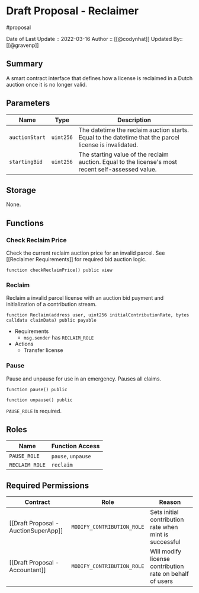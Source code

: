 # Draft Proposal - Reclaimer
#proposal

Date of Last Update :: 2022-03-16
Author :: [[@codynhat]]
Updated By:: [[@gravenp]]

## Summary
A smart contract interface that defines how a license is reclaimed in a Dutch auction once it is no longer valid.

## Parameters
| Name                  | Type      | Description                             |
| --------------------- | --------- | --------------------------------------- |
| `auctionStart` | `uint256` | The datetime the reclaim auction starts. Equal to the datetime that the parcel license is invalidated. |
| `startingBid` | `uint256` | The starting value of the reclaim auction. Equal to the license's most recent self-assessed value. |

## Storage
None.

## Functions
### Check Reclaim Price
Check the current reclaim auction price for an invalid parcel. See [[Reclaimer Requirements]] for required bid auction logic.

```
function checkReclaimPrice() public view
```

### Reclaim
Reclaim a invalid parcel license with an auction bid payment and initialization of a contribution stream.

```
function Reclaim(address user, uint256 initialContributionRate, bytes calldata claimData) public payable
```

-   Requirements
    -   `msg.sender` has `RECLAIM_ROLE`
-   Actions
    -   Transfer license

### Pause
Pause and unpause for use in an emergency. Pauses all claims.

```
function pause() public
```

```
function unpause() public
```

`PAUSE_ROLE` is required.

## Roles
| Name                       | Function Access       |
| -------------------------- | --------------------- |
| `PAUSE_ROLE`               | `pause`, `unpause`    |
| `RECLAIM_ROLE`               | `reclaim`    |

## Required Permissions
| Contract                                                            | Role                | Reason                                                                                           |
| ------------------------------------------------------------------- | ------------------- | ------------------------------------------------------------------------------------------------ |
| [[Draft Proposal - AuctionSuperApp]] | `MODIFY_CONTRIBUTION_ROLE` | Sets initial contribution rate when mint is successful                                                |
| [[Draft Proposal - Accountant]] | `MODIFY_CONTRIBUTION_ROLE` | Will modify license contribution rate on behalf of users                                                |